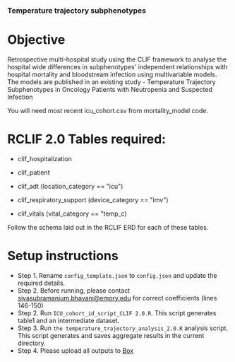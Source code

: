 ### **Temperature trajectory subphenotypes**
# **Objective**
Retrospective multi-hospital study using the CLIF framework to analyse the hospital wide differences in subphenotypes' independent relationships with hospital mortality and bloodstream infection using multivariable models. The models are published in an existing study - Temperature Trajectory Subphenotypes in Oncology Patients with Neutropenia and Suspected Infection

You will need most recent icu_cohort.csv from mortality_model code.

# **RCLIF 2.0 Tables required:**
- clif_hospitalization
* clif_patient
+ clif_adt (location_category == "icu")
- clif_respiratory_support (device_category == "imv")
* clif_vitals (vital_category == "temp_c)

Follow the schema laid out in the RCLIF ERD for each of these tables.

# **Setup instructions**
* Step 1. Rename `config_template.json` to `config.json` and update the required details.
* Step 2. Before running, please contact sivasubramanium.bhavani@emory.edu for correct coefficients (lines 146-150)
* Step 2. Run `ICU_cohort_id_script_CLIF 2.0.R`. This script generates table1 and an intermediate dataset.
* Step 3. Run `the temperature_trajectory_analysis_2.0.R` analysis script. This script generates and saves aggregate results in the current directory.
* Step 4. Please upload all outputs to [Box](https://app.box.com/folder/296487589366)
